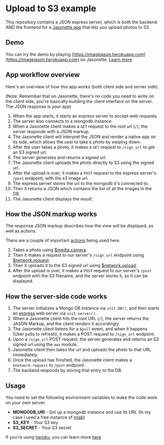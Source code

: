 # Upload to S3 example
This repository contains a JSON express server, which is both the backend AND the frontend for a [Jasonette app](https://www.jasonette.com) that lets you upload photos to S3.

## Demo
You can try the demo by playing [https://imagejason.herokuapp.com](https://imagejason.herokuapp.com) on Jasonette. [Learn more](http://www.jasonette.com)

## App workflow overview
Here's an overview of how this app works (both client side and server side).

(Note: Remember that on Jasonette, there's no code you need to write on the client side, you're basically building the client interface on the server. The JSON response is your app)

1. When the app starts, it starts an express server to accept web requests.
2. The server also connects to a mongodb instance 
3. When a Jasonette client makes a `GET` request to the root url (`/`), the server responds with a JSON markup.
4. The Jasonette client will interpret the JSON and render a native app on its side, which allows the user to take a photo by swiping down.
5. After the user takes a photo, it makes a `GET` request to `/sign_url` to get an S3 signed url.
6. The server generates and returns a signed url.
7. The Jasonette client uploads the photo directly to S3 using the signed url.
8. After the upload is over, it makes a `POST` request to the express server's `/post` endpoint, with the s3 image url.
9. The express server stores the url to the mongodb it's connected to.
10. Then it returns a JSON which contains the list of all the images in the DB.
11. The Jasonette client displays the result.

## How the JSON markup works

The response JSON markup describes how the view will be displayed, as well as actions.

There are a couple of important [actions](https://jasonette.github.io/documentation/actions) being used here.

1. Takes a photo using [$media.camera](https://jasonette.github.io/documentation/actions#mediacamera).
2. Then it makes a request to our server's `/sign_url` endpoint using [$network.request](https://jasonette.github.io/documentation/actions#networkrequest).
3. Then it uploads it to the S3 signed url using [$network.upload](https://jasonette.github.io/documentation/actions#networkupload).
4. After the upload is over, it makes a `POST` request to our server's `/post` endpoint with the S3 filename, and the server stores it, so it can be displayed.


## How the server-side code works

1. The server initializes a Mongo DB instance via `init.DB()`, and then starts an [express](https://expressjs.com) web server via `init.server()`.
2. When a Jasonette client hits the root URL (`/`), the server returns the JASON Markup, and the client renders it accordingly.
3. The Jasonette client listens for a `$pull` event, and when it happens (User pulls to refresh), it makes a POST request to `/sign_url` endpoint.
4. Upon a `/sign_url` POST request, the server generates and returns an S3 signed url using the `aws` module.
5. Jasonette client then takes the url and uploads the photo to that URL immediately.
6. Once the upload has finished, the Jasonette client makes a `$network.request` to `/post` endpoint.
7. The backend responds by storing that entry to the DB.

## Usage

You need to set the following environment variables to make the code work on your own server.

- **MONGODB_URI** - Set up a mongodb instance and use its URL (In my case I used a free instance of [mlab](https://www.mlab.com))
- **S3_KEY** - Your S3 key
- **S3_SECRET** - Your S3 secret

If you're using [heroku](https://heroku.com), you can learn more [here](https://devcenter.heroku.com/articles/config-vars)
